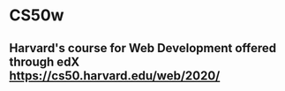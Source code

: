 # CS50w
## Harvard's course for Web Development offered through edX https://cs50.harvard.edu/web/2020/

